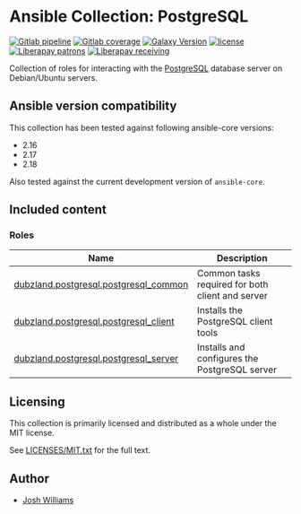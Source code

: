 # Ansible Collection: PostgreSQL

[![Gitlab pipeline][pipeline-badge]][pipeline-url]
[![Gitlab coverage][coverage-badge]][coverage-url]
[![Galaxy Version][galaxy-badge]][galaxy-url]
[![license][license-badge]][license-url]
[![Liberapay patrons][liberapay-patrons-badge]][liberapay-url]
[![Liberapay receiving][liberapay-receives-badge]][liberapay-url]

Collection of roles for interacting with the
[PostgreSQL](https://www.postgresql.org/) database server on Debian/Ubuntu
servers.

## Ansible version compatibility

This collection has been tested against following ansible-core versions:

- 2.16
- 2.17
- 2.18

Also tested against the current development version of `ansible-core`.

## Included content

### Roles

| Name                                                       | Description                                      |
| ---------------------------------------------------------- | ------------------------------------------------ |
| [dubzland.postgresql.postgresql_common][postgresql_common] | Common tasks required for both client and server |
| [dubzland.postgresql.postgresql_client][postgresql_client] | Installs the PostgreSQL client tools             |
| [dubzland.postgresql.postgresql_server][postgresql_server] | Installs and configures the PostgreSQL server    |

## Licensing

This collection is primarily licensed and distributed as a whole under the MIT license.

See [LICENSES/MIT.txt](LICENSES/MIT.txt) for the full text.

## Author

- [Josh Williams](https://dubzland.com)

[pipeline-badge]: https://img.shields.io/gitlab/pipeline-status/dubzland%2Fansible-collections%2Fpostgresql?gitlab_url=https%3A%2F%2Fgit.dubzland.com&branch=main&style=flat-square&logo=gitlab
[pipeline-url]: https://git.dubzland.com/dubzland/ansible-collections/postgresql/pipelines?scope=all&page=1&ref=main
[coverage-badge]: https://img.shields.io/gitlab/pipeline-coverage/dubzland%2Fansible-collections%2Fpostgresql?gitlab_url=https%3A%2F%2Fgit.dubzland.com&branch=main&style=flat-square&logo=gitlab
[coverage-url]: https://git.dubzland.com/dubzland/ansible-collections/postgresql/pipelines?scope=all&page=1&ref=main
[galaxy-badge]: https://img.shields.io/badge/dynamic/json?style=flat-square&label=galaxy&prefix=v&url=https://galaxy.ansible.com/api/v3/collections/dubzland/postgresql/&query=highest_version.version
[galaxy-url]: https://galaxy.ansible.com/ui/repo/published/dubzland/postgresql/
[license-badge]: https://img.shields.io/gitlab/license/dubzland%2Fcontainer-images%2Fci-python?gitlab_url=https%3A%2F%2Fgit.dubzland.com&style=flat-square
[license-url]: https://git.dubzland.com/dubzland/container-images/ci-python/-/blob/main/LICENSE
[liberapay-patrons-badge]: https://img.shields.io/liberapay/patrons/jdubz?style=flat-square&logo=liberapay
[liberapay-receives-badge]: https://img.shields.io/liberapay/receives/jdubz?style=flat-square&logo=liberapay
[liberapay-url]: https://liberapay.com/jdubz/donate
[postgresql_common]: https://docs.dubzland.io/ansible-collections/collections/dubzland/postgresql/postgresql_common_role.html
[postgresql_client]: https://docs.dubzland.io/ansible-collections/collections/dubzland/postgresql/postgresql_client_role.html
[postgresql_server]: https://docs.dubzland.io/ansible-collections/collections/dubzland/postgresql/postgresql_server_role.html
